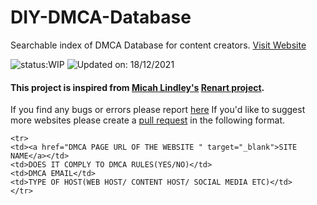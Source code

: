 # DIY-DMCA-Database
Searchable index of DMCA Database for content creators. [Visit Website](https://alanjacobmathew.github.io/DIY-DMCA-Database)

![status:WIP](https://img.shields.io/badge/Status-Work%20In%20Progress-yellow)
![Updated on: 18/12/2021](https://img.shields.io/badge/Last%20Updated%20On-18%2F12%2F2021-green)

#### This project is inspired from [Micah Lindley's](https://github.com/micahlt) [Renart project](https://github.com/micahlt/renart). 

If you find any bugs or errors please report [here](https://github.com/alanjacobmathew/DIY-DMCA-Database/issues)
If you'd like to suggest more websites please create a [pull request](https://github.com/alanjacobmathew/DIY-DMCA-Database/pulls) in the following format.

```
<tr>
<td><a href="DMCA PAGE URL OF THE WEBSITE " target="_blank">SITE NAME</a></td>
<td>DOES IT COMPLY TO DMCA RULES(YES/NO)</td>
<td>DMCA EMAIL</td>
<td>TYPE OF HOST(WEB HOST/ CONTENT HOST/ SOCIAL MEDIA ETC)</td>
</tr>

```

